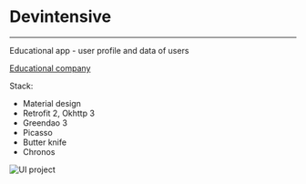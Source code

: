 # Devintensive
____
Educational app - user profile and data of users

[Educational company](http://skill-branch.ru)

Stack:
- Material design
- Retrofit 2, Okhttp 3
- Greendao 3
- Picasso
- Butter knife
- Chronos

![UI project](https://s3-us-west-2.amazonaws.com/udacity-profiles/production/projects/10912063222-project-bcfd14d2d131a24f0a1647cb4acc3379.jpeg?t=1528350879126)
